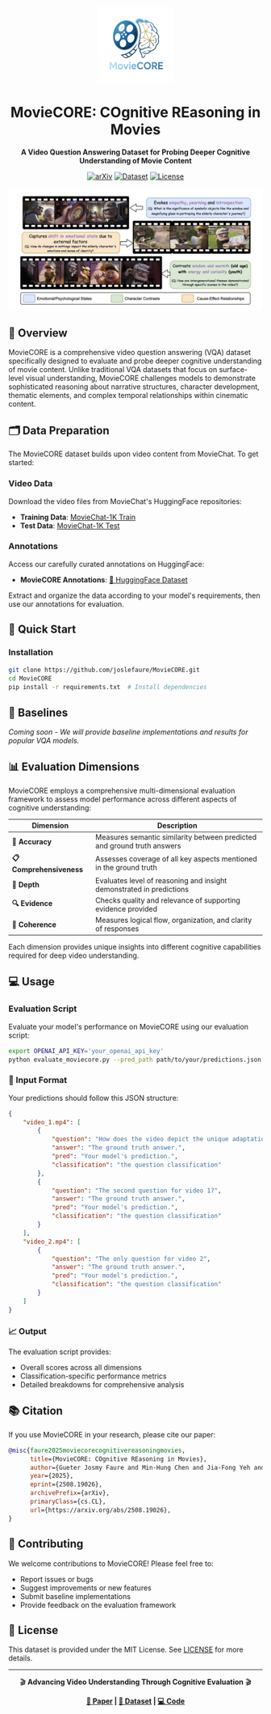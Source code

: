 
<div align="center">
  <img src="assets/moviecore_icon.png" alt="MovieCORE Icon" width="150"/>
  
  # MovieCORE: COgnitive REasoning in Movies
  
  **A Video Question Answering Dataset for Probing Deeper Cognitive Understanding of Movie Content**
  
  [![arXiv](https://img.shields.io/badge/arXiv-2508.19026-b31b1b.svg)](https://arxiv.org/abs/2508.19026)
  [![Dataset](https://img.shields.io/badge/🤗%20Dataset-HuggingFace-yellow.svg)](https://huggingface.co/datasets/MovieCORE/MovieCORE)
  [![License](https://img.shields.io/badge/License-MIT-green.svg)](LICENSE)
  
  ![MovieCore Dataset](assets/poster_teaser.png)
</div>

## 📖 Overview

MovieCORE is a comprehensive video question answering (VQA) dataset specifically designed to evaluate and probe deeper cognitive understanding of movie content. Unlike traditional VQA datasets that focus on surface-level visual understanding, MovieCORE challenges models to demonstrate sophisticated reasoning about narrative structures, character development, thematic elements, and complex temporal relationships within cinematic content.

## 🗂️ Data Preparation

The MovieCORE dataset builds upon video content from MovieChat. To get started:

### Video Data
Download the video files from MovieChat's HuggingFace repositories:
- **Training Data**: [MovieChat-1K Train](https://huggingface.co/datasets/Enxin/MovieChat-1K_train)
- **Test Data**: [MovieChat-1K Test](https://huggingface.co/datasets/Enxin/MovieChat-1K-test)

### Annotations
Access our carefully curated annotations on HuggingFace:
- **MovieCORE Annotations**: [🤗 HuggingFace Dataset](https://huggingface.co/datasets/MovieCORE/MovieCORE/tree/main)

Extract and organize the data according to your model's requirements, then use our annotations for evaluation.

## 🚀 Quick Start

### Installation
```bash
git clone https://github.com/joslefaure/MovieCORE.git
cd MovieCORE
pip install -r requirements.txt  # Install dependencies
```

## 🎯 Baselines
*Coming soon - We will provide baseline implementations and results for popular VQA models.*

## 📊 Evaluation Dimensions

MovieCORE employs a comprehensive multi-dimensional evaluation framework to assess model performance across different aspects of cognitive understanding:

| Dimension | Description |
|-----------|-------------|
| **🎯 Accuracy** | Measures semantic similarity between predicted and ground truth answers |
| **📋 Comprehensiveness** | Assesses coverage of all key aspects mentioned in the ground truth |
| **🧠 Depth** | Evaluates level of reasoning and insight demonstrated in predictions |
| **🔍 Evidence** | Checks quality and relevance of supporting evidence provided |
| **🔗 Coherence** | Measures logical flow, organization, and clarity of responses |

Each dimension provides unique insights into different cognitive capabilities required for deep video understanding.

## 💻 Usage

### Evaluation Script

Evaluate your model's performance on MovieCORE using our evaluation script:

```bash
export OPENAI_API_KEY='your_openai_api_key'
python evaluate_moviecore.py --pred_path path/to/your/predictions.json
```

### 📝 Input Format

Your predictions should follow this JSON structure:

```json
{
    "video_1.mp4": [
        {
            "question": "How does the video depict the unique adaptations of the species in the Sahara Desert, and what roles do these species play in their ecosystem?",
            "answer": "The ground truth answer.",
            "pred": "Your model's prediction.",
            "classification": "the question classification"
        },
        {
            "question": "The second question for video 1?",
            "answer": "The ground truth answer.",
            "pred": "Your model's prediction.",
            "classification": "the question classification"
        }
    ],
    "video_2.mp4": [
        {
            "question": "The only question for video 2",
            "answer": "The ground truth answer.",
            "pred": "Your model's prediction.",
            "classification": "the question classification"
        }
    ]
}
```

### 📈 Output

The evaluation script provides:
- Overall scores across all dimensions
- Classification-specific performance metrics
- Detailed breakdowns for comprehensive analysis

## 📚 Citation

If you use MovieCORE in your research, please cite our paper:

```bibtex
@misc{faure2025moviecorecognitivereasoningmovies,
      title={MovieCORE: COgnitive REasoning in Movies}, 
      author={Gueter Josmy Faure and Min-Hung Chen and Jia-Fong Yeh and Ying Cheng and Hung-Ting Su and Yung-Hao Tang and Shang-Hong Lai and Winston H. Hsu},
      year={2025},
      eprint={2508.19026},
      archivePrefix={arXiv},
      primaryClass={cs.CL},
      url={https://arxiv.org/abs/2508.19026}, 
}
```

## 🤝 Contributing

We welcome contributions to MovieCORE! Please feel free to:
- Report issues or bugs
- Suggest improvements or new features
- Submit baseline implementations
- Provide feedback on the evaluation framework

## 📄 License

This dataset is provided under the MIT License. See [LICENSE](LICENSE) for more details.

---

<div align="center">
  <p>🎬 <strong>Advancing Video Understanding Through Cognitive Evaluation</strong> 🎬</p>
  
  **[📖 Paper](https://arxiv.org/abs/2508.19026v1) | [🤗 Dataset](https://huggingface.co/datasets/MovieCORE/MovieCORE) | [💻 Code](https://github.com/joslefaure/MovieCORE)**
</div>